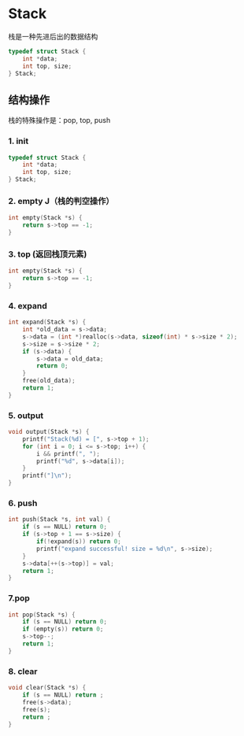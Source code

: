 # Stack

栈是一种先进后出的数据结构

```c
typedef struct Stack {
    int *data;
    int top, size;
} Stack;
```

## 结构操作

栈的特殊操作是：pop, top, push

### 1. init

```c
typedef struct Stack {
    int *data;
    int top, size;
} Stack;
```

### 2. empty J（栈的判空操作）

``` c
int empty(Stack *s) {
    return s->top == -1;
}
```

### 3. top (返回栈顶元素)

```c
int empty(Stack *s) {
    return s->top == -1;
}
```

### 4. expand

```c
int expand(Stack *s) {
    int *old_data = s->data;
    s->data = (int *)realloc(s->data, sizeof(int) * s->size * 2);
    s->size = s->size * 2;
    if (s->data) {
        s->data = old_data;
        return 0;
    }
    free(old_data);
    return 1;
}
```

### 5. output

```c
void output(Stack *s) {
    printf("Stack(%d) = [", s->top + 1);
    for (int i = 0; i <= s->top; i++) {
        i && printf(", ");
        printf("%d", s->data[i]);
    }
    printf("]\n");
}
```

### 6. push

```c
int push(Stack *s, int val) {
    if (s == NULL) return 0;
    if (s->top + 1 == s->size) {
        if(!expand(s)) return 0;
        printf("expand successful! size = %d\n", s->size);
    }
    s->data[++(s->top)] = val;
    return 1;
}
```



### 7.pop

```c
int pop(Stack *s) {
    if (s == NULL) return 0;
    if (empty(s)) return 0;
    s->top--;
    return 1;
}
```



### 8. clear

```c
void clear(Stack *s) {
    if (s == NULL) return ;
    free(s->data);
    free(s);
    return ;
}
```
